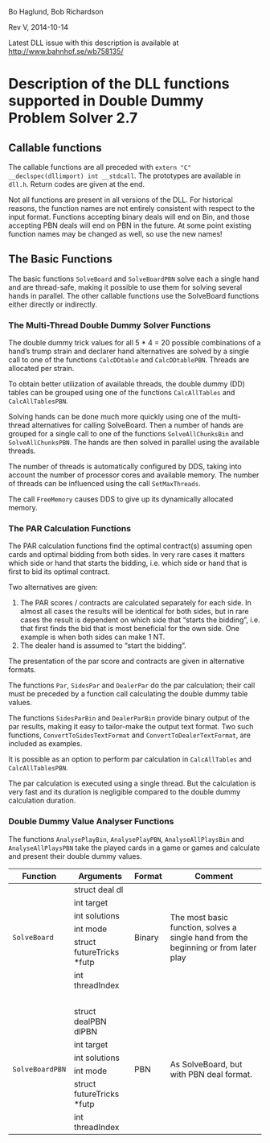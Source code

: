 Bo Haglund, Bob Richardson

Rev V, 2014-10-14

Latest DLL issue with this description is available at http://www.bahnhof.se/wb758135/

# Description of the DLL functions supported in Double Dummy Problem Solver 2.7
## Callable functions
The callable functions are all preceded with `extern "C" __declspec(dllimport) int __stdcall`.  The prototypes are available in `dll.h`. 
Return codes are given at the end.

Not all functions are present in all versions of the DLL.  For historical reasons, the function names are not entirely consistent with respect to the input format.  Functions accepting binary deals will end on Bin, and those accepting PBN deals will end on PBN in the future.  At some point existing function names may be changed as well, so use the new names!

## The Basic Functions

The basic functions `SolveBoard` and `SolveBoardPBN` solve each a single hand and are thread-safe, making it possible to use them for solving several hands in parallel. The other callable functions use the SolveBoard functions either directly or indirectly.

### The Multi-Thread Double Dummy Solver Functions

The double dummy trick values for all 5 * 4 = 20 possible combinations of a hand’s trump strain and declarer hand alternatives are solved by a single call to one of the functions `CalcDDtable` and `CalcDDtablePBN`. Threads are allocated per strain.

To obtain better utilization of available threads, the double dummy (DD) tables can be grouped using one of the functions `CalcAllTables` and `CalcAllTablesPBN`.

Solving hands can be done much more quickly using one of the multi-thread alternatives for calling SolveBoard. Then a number of hands are grouped for a single call to one of the functions `SolveAllChunksBin` and `SolveAllChunksPBN`.  The hands are then solved in parallel using the available threads.

The number of threads is automatically configured by DDS, taking into account the number of processor cores and available memory.  The number of threads can be influenced using the call `SetMaxThreads`.

The call `FreeMemory` causes DDS to give up its dynamically allocated memory.

### The PAR Calculation Functions

The PAR calculation functions find the optimal contract(s) assuming open cards and optimal bidding from both sides. In very rare cases it matters which side or hand that starts the bidding, i.e. which side or hand that is first to bid its optimal contract.

Two alternatives are given:

1. The PAR scores / contracts are calculated separately for each side. In almost all cases the results will be identical for both sides, but in rare cases the result is dependent on which side that “starts the bidding”, i.e. that first finds the bid that is most beneficial for the own side. One example is when both sides can make 1 NT.
2. The dealer hand is assumed to “start the bidding”. 

The presentation of the par score and contracts are given in alternative formats.

The functions `Par`, `SidesPar` and `DealerPar` do the par calculation; their call must be preceded by a function call calculating the double dummy table values.

The functions `SidesParBin` and `DealerParBin` provide binary output of the par results, making it easy to tailor-make the output text format. Two such functions, `ConvertToSidesTextFormat` and `ConvertToDealerTextFormat`, are included as examples. 

It is possible as an option to perform par calculation in `CalcAllTables` and `CalcAllTablesPBN`. 

The par calculation is executed using a single thread. But the calculation is very fast and its duration is negligible compared to the double dummy calculation duration.

### Double Dummy Value Analyser Functions

The functions `AnalysePlayBin`, `AnalysePlayPBN`, `AnalyseAllPlaysBin` and `AnalyseAllPlaysPBN` take the played cards in a game or games and calculate and present their double dummy values.


<table>
<thead>
<tr>
<th>Function</th><th>Arguments</th><th>Format</th><th>Comment</th>
</tr>
</thead>
<tbody>
<tr>
<td rowspan="6"><code>SolveBoard</code></td><td>struct deal dl</td><td rowspan="6">Binary</td><td rowspan="6">The most basic function, solves a single hand from the beginning or from later play</td>
</tr>
<tr>
<td>int target</td>
</tr>
<tr>
<td>int solutions</td>
</tr>
<tr>
<td>int mode</td>
</tr>
<tr>
<td>struct futureTricks *futp</td>
</tr>
<tr><td>int threadIndex</td>
</tr>
<tr>
<tr><td colspan="4">&nbsp;</td></tr>
<td rowspan="6"><code>SolveBoardPBN</code></td><td>struct dealPBN dlPBN</td><td rowspan="6">PBN</td><td rowspan="6">As SolveBoard, but with PBN deal format.</td>
</tr>
<tr>
<td>int target</td>
</tr>
<tr>
<td>int solutions</td>
</tr>
<tr>
<td>int mode</td>
</tr>
<tr>
<td>struct futureTricks *futp</td>
</tr>
<tr>
<td>int threadIndex</td>
</tr>
</tbody>
</table>